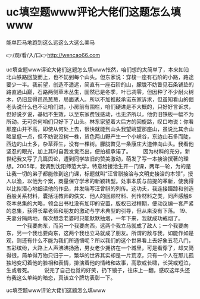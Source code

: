 # uc填空题www评论大佬们这题怎么填www
能单匹马地跑到这么远这么大这么美马

👉/观/看/入/口👉http://wencao66.com

uc填空题www评论大佬们这题怎么填www怅然，咱们想的太简单了，本来如沿北山铁路回旋而上，也不妨到每个山头。但东家说：穿梭一座有石阶的小路，路途要少一半。我前望，创造不遥远，简直有一座石阶的山，朦胧不妨瞥见石条铺垫的路直通山巅，石路两侧草木丛生，固然已是冬季，叶已凋零，但因种了不少耐火树木，仍旧显得邑邑葱葱，局面诱人。所以不加推敲承诺东家诉求，但虽知看山的倔老头说什么也不让咱们进，小房前有围栏，咱们硬进是不大概的，只好好言诉求，但好说歹说，基础不生效，以至东家费钱感动，也无济所以，他仍旧铁板一幅不为所动。无可奈何咱们只好下了山头。林东家望着大后方的回旋路，叹口吻说：你看那座山并不高，即使从何处上去，很快就能到山头我望眺望那座山，虽说比其余山略显低一点，但不妨说没树一株，货色两山野产生一个小峡谷，东边山石多而陡，西边的山土多，杂草莽生，没有一棵树。朦胧瞥见一条康庄大道伸向山头。我看他坚忍的眼光，加上其时自我发觉杰出，便拍板承诺了。
　　因为材料的充分，新世纪我又写了几篇舆论，遭到同学故旧的赞美激动，萌发了写一本接洽撰著的理想。2005年，我调到沈阳师范大学，特意给接洽生开一门课，两年一轮，为的是让我一切的弟子都能修到这门课，标题就叫“汪曾祺接洽与文明史接洽的本领”，授人以渔，以他为个案，商量保守学术的新颖转型。处事本质与前提的革新，使我得以比拟潜心地细读他的作品，并发端写汪曾祺的列传。这功夫，我连接蹑踪和创造百般关系材料，囊括汪教师的佚文、他人的回顾材料、列传材料之类，同声感触8卷本总集的大略，领会出书社没有加印的安置，版权已过程期，便动议编一套严紧的总集，获得长辈老师和朋友的激动与学术典型的引导，但从来没有下落。
		19、夫妻分隔两地，每次想念老婆时只能默默抽烟，一年下来，我就成功戒烟了。
　　一个我要向东，而另一个我要向西，这两个我立马就成了敌人；一个我要向东，另一个我也要向东，这两个我也立马就成了朋友。所谓的敌与我，如能作如是观，则还有什么不能为我们所通悟呢？所以我们的这个世界看上去好象五花八门，五彩缤纷，大路上人声沸沸扬扬，男女老少拥挤在一个城里，可是看穿了，却又简得很，简单得万物只归于一，繁华的世界其实却是一片荒凉，只有一个人在那儿孤独地变幻着他的脸相和表情，排演着他的情绪和故事，高歌或长啸，长哭或短泣，生或者死。
　　说完了自己也觉的好笑，扔下镜子，往床上一翻，感叹这年头还有我这么单纯的暗恋，真该立个牌坊表彰一下。

uc填空题www评论大佬们这题怎么填www
